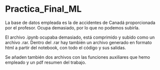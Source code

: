 # Practica_Final_ML

La base de datos empleada es la de accidentes de Canadá proporcionada por el profesor. Ocupa demasiado, por lo que no podemos subirla.

El archivo .ipynb ocupaba demasiado, está comprimido y subido como un archivo .rar. Dentro del .rar hay también un archivo generado en formato html a partir del notebook, con todo el código y sus salidas.

Se añaden también dos archivos con las funciones auxiliares que hemo empleado y un pdf resumen del trabajo.
